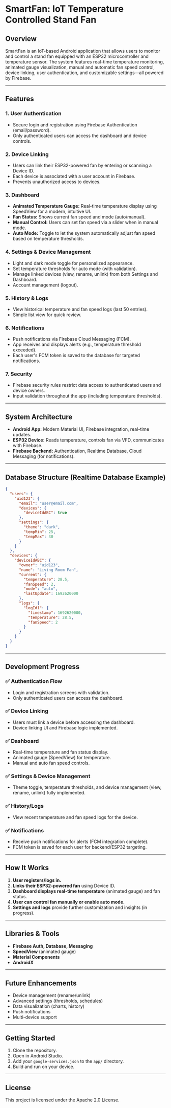 # SmartFan: IoT Temperature Controlled Stand Fan

## Overview
SmartFan is an IoT-based Android application that allows users to monitor and control a stand fan equipped with an ESP32 microcontroller and temperature sensor. The system features real-time temperature monitoring, animated gauge visualization, manual and automatic fan speed control, device linking, user authentication, and customizable settings—all powered by Firebase.

---

## Features

### 1. **User Authentication**
- Secure login and registration using Firebase Authentication (email/password).
- Only authenticated users can access the dashboard and device controls.

### 2. **Device Linking**
- Users can link their ESP32-powered fan by entering or scanning a Device ID.
- Each device is associated with a user account in Firebase.
- Prevents unauthorized access to devices.

### 3. **Dashboard**
- **Animated Temperature Gauge:** Real-time temperature display using SpeedView for a modern, intuitive UI.
- **Fan Status:** Shows current fan speed and mode (auto/manual).
- **Manual Control:** Users can set fan speed via a slider when in manual mode.
- **Auto Mode:** Toggle to let the system automatically adjust fan speed based on temperature thresholds.


### 4. **Settings & Device Management**
- Light and dark mode toggle for personalized appearance.
- Set temperature thresholds for auto mode (with validation).
- Manage linked devices (view, rename, unlink) from both Settings and Dashboard.
- Account management (logout).


### 5. **History & Logs**
- View historical temperature and fan speed logs (last 50 entries).
- Simple list view for quick review.


### 6. **Notifications**
- Push notifications via Firebase Cloud Messaging (FCM).
- App receives and displays alerts (e.g., temperature threshold exceeded).
- Each user's FCM token is saved to the database for targeted notifications.


### 7. **Security**
- Firebase security rules restrict data access to authenticated users and device owners.
- Input validation throughout the app (including temperature thresholds).

---

## System Architecture

- **Android App:** Modern Material UI, Firebase integration, real-time updates.
- **ESP32 Device:** Reads temperature, controls fan via VFD, communicates with Firebase.
- **Firebase Backend:** Authentication, Realtime Database, Cloud Messaging (for notifications).

---

## Database Structure (Realtime Database Example)
```json
{
  "users": {
    "uid123": {
      "email": "user@email.com",
      "devices": {
        "deviceIdABC": true
      },
      "settings": {
        "theme": "dark",
        "tempMin": 25,
        "tempMax": 30
      }
    }
  },
  "devices": {
    "deviceIdABC": {
      "owner": "uid123",
      "name": "Living Room Fan",
      "current": {
        "temperature": 28.5,
        "fanSpeed": 2,
        "mode": "auto",
        "lastUpdate": 1692620000
      },
      "logs": {
        "logId1": {
          "timestamp": 1692620000,
          "temperature": 28.5,
          "fanSpeed": 2
        }
      }
    }
  }
}
```

---

## Development Progress


### ✅ Authentication Flow
- Login and registration screens with validation.
- Only authenticated users can access the dashboard.

### ✅ Device Linking
- Users must link a device before accessing the dashboard.
- Device linking UI and Firebase logic implemented.

### ✅ Dashboard
- Real-time temperature and fan status display.
- Animated gauge (SpeedView) for temperature.
- Manual and auto fan speed controls.

### ✅ Settings & Device Management
- Theme toggle, temperature thresholds, and device management (view, rename, unlink) fully implemented.

### ✅ History/Logs
- View recent temperature and fan speed logs for the device.

### ✅ Notifications
- Receive push notifications for alerts (FCM integration complete).
- FCM token is saved for each user for backend/ESP32 targeting.

---

## How It Works
1. **User registers/logs in.**
2. **Links their ESP32-powered fan** using Device ID.
3. **Dashboard displays real-time temperature** (animated gauge) and fan status.
4. **User can control fan manually or enable auto mode.**
5. **Settings and logs** provide further customization and insights (in progress).

---

## Libraries & Tools
- **Firebase Auth, Database, Messaging**
- **SpeedView** (animated gauge)
- **Material Components**
- **AndroidX**

---

## Future Enhancements
- Device management (rename/unlink)
- Advanced settings (thresholds, schedules)
- Data visualization (charts, history)
- Push notifications
- Multi-device support

---

## Getting Started
1. Clone the repository.
2. Open in Android Studio.
3. Add your `google-services.json` to the `app/` directory.
4. Build and run on your device.

---

## License
This project is licensed under the Apache 2.0 License.
